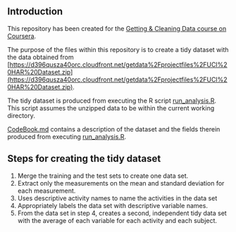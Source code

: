 ## Introduction
This repository has been created for the [Getting & Cleaning Data course on Coursera](https://www.coursera.org/course/getdata).

The purpose of the files within this repository is to create a tidy dataset with the data obtained from [https://d396qusza40orc.cloudfront.net/getdata%2Fprojectfiles%2FUCI%20HAR%20Dataset.zip](https://d396qusza40orc.cloudfront.net/getdata%2Fprojectfiles%2FUCI%20HAR%20Dataset.zip).

The tidy dataset is produced from executing the R script [run_analysis.R](run_analysis.R). This script assumes the unzipped data to be within the current working directory.

[CodeBook.md](CodeBook.md) contains a description of the dataset and the fields therein produced from executing [run_analysis.R](run_analysis.R). 



## Steps for creating the tidy dataset
1. Merge the training and the test sets to create one data set.
2. Extract only the measurements on the mean and standard deviation for each measurement. 
3. Uses descriptive activity names to name the activities in the data set
4. Appropriately labels the data set with descriptive variable names. 
5. From the data set in step 4, creates a second, independent tidy data set with the average of each variable for each activity and each subject.



